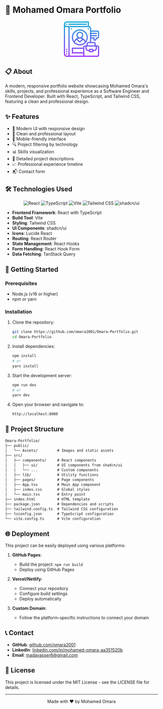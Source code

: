# 🚀 Mohamed Omara Portfolio

<div align="center">
  <img src="public/Assets/portfolio.png" alt="Portfolio Logo" width="120" height="120" style="border-radius: 10px;">
</div>

## 📋 About

A modern, responsive portfolio website showcasing Mohamed Omara's skills, projects, and professional experience as a Software Engineer and Frontend Developer. Built with React, TypeScript, and Tailwind CSS, featuring a clean and professional design.

## ✨ Features

- 🎨 Modern UI with responsive design
- 🌙 Clean and professional layout
- 📱 Mobile-friendly interface
- 🔍 Project filtering by technology
- 📊 Skills visualization
- 📝 Detailed project descriptions
- 📈 Professional experience timeline
- 📬 Contact form

## 🛠️ Technologies Used

<div align="center">

  ![React](https://img.shields.io/badge/React-61DAFB?style=for-the-badge&logo=react&logoColor=black)
  ![TypeScript](https://img.shields.io/badge/TypeScript-3178C6?style=for-the-badge&logo=typescript&logoColor=white)
  ![Vite](https://img.shields.io/badge/Vite-646CFF?style=for-the-badge&logo=vite&logoColor=white)
  ![Tailwind CSS](https://img.shields.io/badge/Tailwind_CSS-06B6D4?style=for-the-badge&logo=tailwind-css&logoColor=white)
  ![shadcn/ui](https://img.shields.io/badge/shadcn/ui-000000?style=for-the-badge&logo=shadcnui&logoColor=white)

</div>

- **Frontend Framework**: React with TypeScript
- **Build Tool**: Vite
- **Styling**: Tailwind CSS
- **UI Components**: shadcn/ui
- **Icons**: Lucide React
- **Routing**: React Router
- **State Management**: React Hooks
- **Form Handling**: React Hook Form
- **Data Fetching**: TanStack Query

## 🚀 Getting Started

### Prerequisites

- Node.js (v16 or higher)
- npm or yarn

### Installation

1. Clone the repository:
   ```bash
   git clone https://github.com/omara2001/Omara-Portfolio.git
   cd Omara-Portfolio
   ```

2. Install dependencies:
   ```bash
   npm install
   # or
   yarn install
   ```

3. Start the development server:
   ```bash
   npm run dev
   # or
   yarn dev
   ```

4. Open your browser and navigate to:
   ```
   http://localhost:8080
   ```

## 📂 Project Structure

```
Omara-Portfolio/
├── public/
│   └── Assets/         # Images and static assets
├── src/
│   ├── components/     # React components
│   │   ├── ui/         # UI components from shadcn/ui
│   │   └── ...         # Custom components
│   ├── lib/            # Utility functions
│   ├── pages/          # Page components
│   ├── App.tsx         # Main App component
│   ├── index.css       # Global styles
│   └── main.tsx        # Entry point
├── index.html          # HTML template
├── package.json        # Dependencies and scripts
├── tailwind.config.ts  # Tailwind CSS configuration
├── tsconfig.json       # TypeScript configuration
└── vite.config.ts      # Vite configuration
```

## 🌐 Deployment

This project can be easily deployed using various platforms:

1. **GitHub Pages**:
   - Build the project: `npm run build`
   - Deploy using GitHub Pages

2. **Vercel/Netlify**:
   - Connect your repository
   - Configure build settings
   - Deploy automatically

3. **Custom Domain**:
   - Follow the platform-specific instructions to connect your domain

## 📞 Contact

- **GitHub**: [github.com/omara2001](https://github.com/omara2001)
- **LinkedIn**: [linkedin.com/in/mohamed-omara-aa351520b](https://linkedin.com/in/mohamed-omara-aa351520b)
- **Email**: madayasser6@gmail.com

## 📄 License

This project is licensed under the MIT License - see the LICENSE file for details.

---

<div align="center">
  <p>Made with ❤️ by Mohamed Omara</p>
</div>
